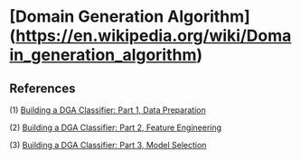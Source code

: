 # [Domain Generation Algorithm] (https://en.wikipedia.org/wiki/Domain_generation_algorithm)

## References

(1) [Building a DGA Classifier: Part 1, Data Preparation](http://datadrivensecurity.info/blog/posts/2014/Sep/dga-part1/)

(2) [Building a DGA Classifier: Part 2, Feature Engineering](http://datadrivensecurity.info/blog/posts/2014/Oct/dga-part2/)

(3) [Building a DGA Classifier: Part 3, Model Selection](http://datadrivensecurity.info/blog/posts/2014/Oct/dga-part3/)
